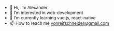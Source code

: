 - 👋 Hi, I’m Alexander
- 👀 I’m interested in web-development
- 🌱 I’m currently learning vue.js, react-native
- 📫 How to reach me vonreifschneider@gmail.com

<!---
anthrgnr/anthrgnr is a ✨ special ✨ repository because its `README.md` (this file) appears on your GitHub profile.
You can click the Preview link to take a look at your changes.
---> 
